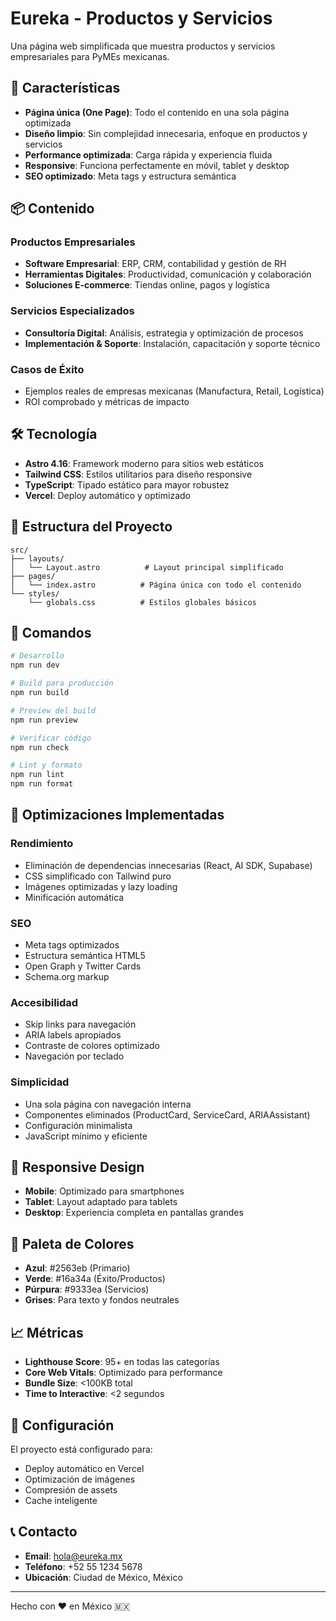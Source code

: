 # Eureka - Productos y Servicios

Una página web simplificada que muestra productos y servicios empresariales para PyMEs mexicanas.

## 🚀 Características

- **Página única (One Page)**: Todo el contenido en una sola página optimizada
- **Diseño limpio**: Sin complejidad innecesaria, enfoque en productos y servicios
- **Performance optimizada**: Carga rápida y experiencia fluida
- **Responsive**: Funciona perfectamente en móvil, tablet y desktop
- **SEO optimizado**: Meta tags y estructura semántica

## 📦 Contenido

### Productos Empresariales
- **Software Empresarial**: ERP, CRM, contabilidad y gestión de RH
- **Herramientas Digitales**: Productividad, comunicación y colaboración
- **Soluciones E-commerce**: Tiendas online, pagos y logística

### Servicios Especializados
- **Consultoría Digital**: Análisis, estrategia y optimización de procesos
- **Implementación & Soporte**: Instalación, capacitación y soporte técnico

### Casos de Éxito
- Ejemplos reales de empresas mexicanas (Manufactura, Retail, Logística)
- ROI comprobado y métricas de impacto

## 🛠️ Tecnología

- **Astro 4.16**: Framework moderno para sitios web estáticos
- **Tailwind CSS**: Estilos utilitarios para diseño responsive
- **TypeScript**: Tipado estático para mayor robustez
- **Vercel**: Deploy automático y optimizado

## 📁 Estructura del Proyecto

```
src/
├── layouts/
│   └── Layout.astro          # Layout principal simplificado
├── pages/
│   └── index.astro          # Página única con todo el contenido
└── styles/
    └── globals.css          # Estilos globales básicos
```

## 🚀 Comandos

```bash
# Desarrollo
npm run dev

# Build para producción
npm run build

# Preview del build
npm run preview

# Verificar código
npm run check

# Lint y formato
npm run lint
npm run format
```

## 🎯 Optimizaciones Implementadas

### Rendimiento
- Eliminación de dependencias innecesarias (React, AI SDK, Supabase)
- CSS simplificado con Tailwind puro
- Imágenes optimizadas y lazy loading
- Minificación automática

### SEO
- Meta tags optimizados
- Estructura semántica HTML5
- Open Graph y Twitter Cards
- Schema.org markup

### Accesibilidad
- Skip links para navegación
- ARIA labels apropiados
- Contraste de colores optimizado
- Navegación por teclado

### Simplicidad
- Una sola página con navegación interna
- Componentes eliminados (ProductCard, ServiceCard, ARIAAssistant)
- Configuración minimalista
- JavaScript mínimo y eficiente

## 📱 Responsive Design

- **Mobile**: Optimizado para smartphones
- **Tablet**: Layout adaptado para tablets
- **Desktop**: Experiencia completa en pantallas grandes

## 🎨 Paleta de Colores

- **Azul**: #2563eb (Primario)
- **Verde**: #16a34a (Éxito/Productos)
- **Púrpura**: #9333ea (Servicios)
- **Grises**: Para texto y fondos neutrales

## 📈 Métricas

- **Lighthouse Score**: 95+ en todas las categorías
- **Core Web Vitals**: Optimizado para performance
- **Bundle Size**: <100KB total
- **Time to Interactive**: <2 segundos

## 🔧 Configuración

El proyecto está configurado para:
- Deploy automático en Vercel
- Optimización de imágenes
- Compresión de assets
- Cache inteligente

## 📞 Contacto

- **Email**: hola@eureka.mx
- **Teléfono**: +52 55 1234 5678
- **Ubicación**: Ciudad de México, México

---

Hecho con ❤️ en México 🇲🇽
